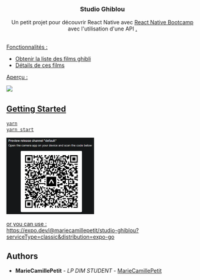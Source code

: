 <p align="center">
  <h3 align="center">Studio Ghiblou</h3>

  <p align="center">
    Un petit projet pour découvrir React Native avec <a href="https://davidl.fr/workshop">React Native Bootcamp</a> avec l'utilisation d'une API <a href="https://studio-ghibli-films-api.herokuapp.com/" Ghibli </a>.
    <br/>
    <br/>
  </p>
</p>

Fonctionnalités : 
- Obtenir la liste des films ghibli
- Détails de ces films

Aperçu : 

<img src="https://github.com/MarieCamillePetit/Studio_Ghiblou/blob/master/assets/apercu.gif" width="230">

## Getting Started

```
yarn
yarn start
```
<img src="https://github.com/MarieCamillePetit/Studio_Ghiblou/blob/master/assets/qrcode.PNG" width="230">

or you can use : <br/>
https://expo.dev/@mariecamillepetit/studio-ghiblou?serviceType=classic&distribution=expo-go
## Authors

* **MarieCamillePetit** - *LP DIM STUDENT* - [MarieCamillePetit](https://github.com/MarieCamillePetit)
